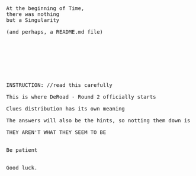 <pre>
At the beginning of Time, 
there was nothing 
but a Singularity

(and perhaps, a README.md file)








INSTRUCTION: //read this carefully

This is where DeRoad - Round 2 officially starts

Clues distribution has its own meaning

The answers will also be the hints, so notting them down is suggested

THEY AREN'T WHAT THEY SEEM TO BE


Be patient


Good luck.
</pre>
